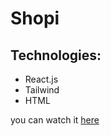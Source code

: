 # Shopi

## Technologies:
- React.js
- Tailwind
- HTML

you can watch it <a href="https://shopi-chi.vercel.app">here</a>
